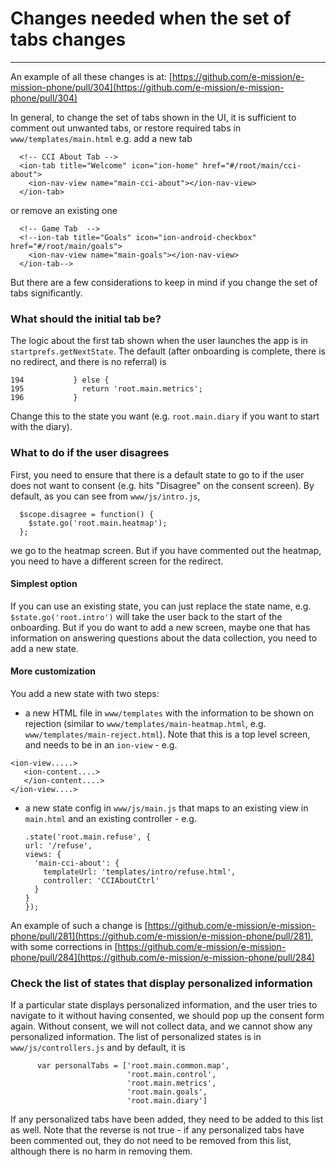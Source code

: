 # Changes needed when the set of tabs changes
---

An example of all these changes is at: [https://github.com/e-mission/e-mission-phone/pull/304](https://github.com/e-mission/e-mission-phone/pull/304)

In general, to change the set of tabs shown in the UI, it is sufficient to comment out unwanted tabs, or restore required tabs in `www/templates/main.html`
e.g. add a new tab

```
  <!-- CCI About Tab -->
  <ion-tab title="Welcome" icon="ion-home" href="#/root/main/cci-about">
    <ion-nav-view name="main-cci-about"></ion-nav-view>
  </ion-tab>
```

or remove an existing one

```
  <!-- Game Tab  -->
  <!--ion-tab title="Goals" icon="ion-android-checkbox" href="#/root/main/goals">
    <ion-nav-view name="main-goals"></ion-nav-view>
  </ion-tab-->
```

But there are a few considerations to keep in mind if you change the set of tabs significantly.

### What should the initial tab be? ###
The logic about the first tab shown when the user launches the app is in `startprefs.getNextState`. 
The default (after onboarding is complete, there is no redirect, and there is no referral) is 

```
194           } else {
195             return 'root.main.metrics';
196           }
```

Change this to the state you want (e.g. `root.main.diary` if you want to start with the diary).

### What to do if the user disagrees ###
First, you need to ensure that there is a default state to go to if the user does not want to consent (e.g. hits "Disagree" on the consent screen). By default, as you can see from `www/js/intro.js`,

```
  $scope.disagree = function() {
    $state.go('root.main.heatmap');
  };
```

we go to the heatmap screen. But if you have commented out the heatmap, you need to have a different screen for the redirect.

#### Simplest option ####
If you can use an existing state, you can just replace the state name, e.g. `$state.go('root.intro')` will take the user back to the start of the onboarding. But if you do want to add a new screen, maybe one that has information on answering questions about the data collection, you need to add a new state.

#### More customization ####
You add a new state with two steps:
- a new HTML file in `www/templates` with the information to be shown on rejection (similar to `www/templates/main-heatmap.html`, e.g. `www/templates/main-reject.html`). Note that this is a top level screen, and needs to be in an `ion-view` - e.g.
```
<ion-view.....>
   <ion-content....>
   </ion-content....>
</ion-view....>
```
- a new state config in `www/js/main.js` that maps to an existing view in
  `main.html` and an existing controller - e.g.

    ```
  .state('root.main.refuse', {
    url: '/refuse',
    views: {
      'main-cci-about': {
        templateUrl: 'templates/intro/refuse.html',
        controller: 'CCIAboutCtrl'
      }
    }
  });
    ```
An example of such a change is [https://github.com/e-mission/e-mission-phone/pull/281](https://github.com/e-mission/e-mission-phone/pull/281), with some corrections in [https://github.com/e-mission/e-mission-phone/pull/284](https://github.com/e-mission/e-mission-phone/pull/284)

### Check the list of states that display personalized information ###
If a particular state displays personalized information, and the user tries to navigate to it without having consented, we should pop up the consent form again. Without consent, we will not collect data, and we cannot show any personalized information. The list of personalized states is in `www/js/controllers.js` and by default, it is

```
      var personalTabs = ['root.main.common.map',
                          'root.main.control',
                          'root.main.metrics',
                          'root.main.goals',
                          'root.main.diary']
```

If any personalized tabs have been added, they need to be added to this list as well. Note that the reverse is not true - if any personalized tabs have been commented out, they do not need to be removed from this list, although there is no harm in removing them.